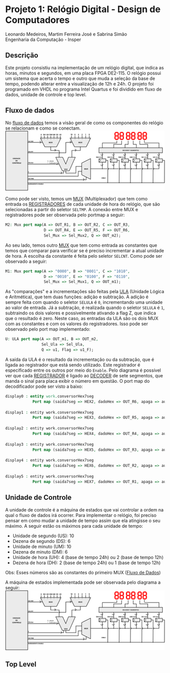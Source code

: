 # Projeto 1: Relógio Digital - Design de Computadores

Leonardo Medeiros, Martim Ferreira José e Sabrina Simão <br>
Engenharia da Computação - Insper

## Descrição
Este projeto consistiu na implementação de um relógio digital, que indica as horas, minutos e segundos, em uma placa FPGA DE2-115. O relógio possui um sistema que acerta o tempo e outro que muda a seleção da base de tempo, podendo alterar entre a visualização de 12h e 24h. O projeto foi programado em VHDL no programa Intel Quartus e foi dividido em fluxo de dados, unidade de controle e top level.

## Fluxo de dados
No [fluxo de dados](../master/Relogio/FluxoDados.vhd) temos a visão geral de como os componentes do relógio se relacionam e como se conectam.
![Diagrama de Fluxo de Dados](./img/fluxo_dados_diagrama.png)

Como pode ser visto, temos um [MUX](../master/Relogio/Mux.vhd) (Multiplexador) que tem como entrada os [REGISTRADORES](../master/Relogio/Registrador.vhd) de cada unidade de hora do relógio, que são selecionadas a partir do seletor `SELTMP`. A conexão entre MUX e registradores pode ser observada pelo portmap a seguir:

```vhdl
M2: Mux port map(A => OUT_R1, B => OUT_R2, C => OUT_R3, 
                 D => OUT_R4, E => OUT_R5, F => OUT_R6, 
                 Sel_Mux => Sel_Mux2, Q => OUT_m2);
```


Ao seu lado, temos outro [MUX](../master/Relogio/Mux.vhd) que tem como entrada as constantes que temos que comparar para verificar se é preciso incrementar a atual unidade de hora. A escolha da constante é feita pelo seletor `SELCNT`. Como pode ser observado a seguir:
```vhdl
M1: Mux port map(A => "0000", B => "0001", C => "1010", 
                 D => "0010", E => "0100", F => "0110", 
                 Sel_Mux => Sel_Mux1, Q => OUT_m1);
```

As "comparações" e a incrementações são feitas pela [ULA](../master/Relogio/ULA.vhd) (Unidade Lógica e Aritmética), que tem duas funções: adição e subtração. A adição é sempre feita com quando o seletor `SELULA` é `0`, incrementando uma unidade ao valor de entrada. Já a subtração, é realizada quando o seletor `SELULA` é `1`, subtraindo os dois valores e possivelmente ativando a flag Z, que indica que o resultado é zero. Neste caso, as entradas da ULA são os dois MUX com as constantes e com os valores do registradores. Isso pode ser observado pelo port map implementado:
```vhdl
U: ULA port map(A => OUT_m1, B => OUT_m2, 
                Sel_Ula => Sel_Ula, 
                Q => u1, Flag => u1_F);
```

A saída da ULA é o resultado da incrementação ou da subtração, que é ligada ao registrador que está sendo utilizado. Este registrador é especificado entre os outros por meio do `Enable`. Pelo diagrama é possível ver que cada [REGISTRADOR](../master/Relogio/Registrador.vhd) é ligado ao [DECODER](../master/Relogio/conversorHex7Seg.vhd) de sete segmentos, que manda o sinal para placa exibir o número em questão. O port map do decodificador pode ser visto a baixo:
```vhdl
display0 : entity work.conversorHex7seg
            Port map (saida7seg => HEX2, dadoHex => OUT_R6, apaga => auxOverFlow);
 
display1 : entity work.conversorHex7seg
            Port map (saida7seg => HEX3, dadoHex => OUT_R5, apaga => auxOverFlow);

display2 : entity work.conversorHex7seg
            Port map (saida7seg => HEX4, dadoHex => OUT_R4, apaga => auxOverFlow);

display3 : entity work.conversorHex7seg
            Port map (saida7seg => HEX5, dadoHex => OUT_R3, apaga => auxOverFlow);

display4 : entity work.conversorHex7seg
            Port map (saida7seg => HEX6, dadoHex => OUT_R2, apaga => auxOverFlow);
 
display5 : entity work.conversorHex7seg
            Port map (saida7seg => HEX7, dadoHex => OUT_R1, apaga => auxOverFlow);
```

## Unidade de Controle
A unidade de controle é a máquina de estados que vai controlar a ordem na qual o fluxo de dados irá ocorrer. Para implementar o relógio, foi preciso pensar em como mudar a unidade de tempo assim que ela atingisse o seu máximo. A seguir estão os máximos para cada unidade de tempo:
* Unidade de segundo (US): 10
* Dezena de segundo (DS): 6
* Unidade de minuto (UM): 10
* Dezena de minuto (DM): 6
* Unidade de hora (UH): 4 (base de tempo 24h) ou 2 (base de tempo 12h)
* Dezena de hora (DH): 2 (base de tempo 24h) ou 1 (base de tempo 12h)

Obs: Esses números são as constantes do primeiro MUX ([Fluxo de Dados](#fluxo-de-dados))

A máquina de estados implementada pode ser observada pelo diagrama a seguir:
![Diagrama de Máquina de Estados](./img/fluxo_dados_diagrama.png)

## Top Level

